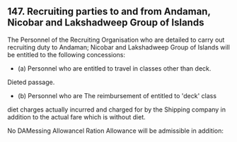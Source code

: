 ## 147. Recruiting parties to and from Andaman, Nicobar and Lakshadweep Group of Islands

The Personnel of the Recruiting Organisation who are detailed to carry out recruiting duty to Andaman; Nicobar and Lakshadweep Group of Islands will be entitled to the following concessions:

- (a) Personnel who are entitled to travel in classes other than deck.

Dieted passage.

- (b) Personnel who are  The reimbursement of entitled to 'deck' class

diet charges actually incurred and charged for by the Shipping company in addition to the actual fare which is without diet.

No DAMessing Allowancel Ration Allowance will be admissible in addition:

